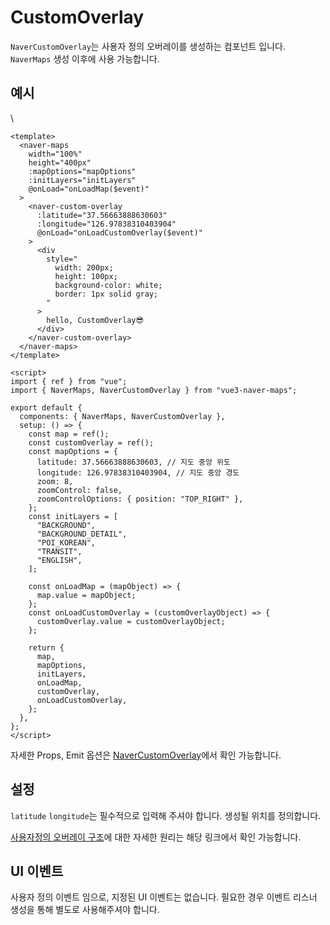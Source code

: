 # CustomOverlay

`NaverCustomOverlay`는 사용자 정의 오버레이를 생성하는 컴포넌트 입니다. `NaverMaps` 생성 이후에 사용 가능합니다.

## 예시

\

<!-- <naver-custom-overlay /> -->

```vue
<template>
  <naver-maps
    width="100%"
    height="400px"
    :mapOptions="mapOptions"
    :initLayers="initLayers"
    @onLoad="onLoadMap($event)"
  >
    <naver-custom-overlay
      :latitude="37.56663888630603"
      :longitude="126.97838310403904"
      @onLoad="onLoadCustomOverlay($event)"
    >
      <div
        style="
          width: 200px;
          height: 100px;
          background-color: white;
          border: 1px solid gray;
        "
      >
        hello, CustomOverlay😎
      </div>
    </naver-custom-overlay>
  </naver-maps>
</template>

<script>
import { ref } from "vue";
import { NaverMaps, NaverCustomOverlay } from "vue3-naver-maps";

export default {
  components: { NaverMaps, NaverCustomOverlay },
  setup: () => {
    const map = ref();
    const customOverlay = ref();
    const mapOptions = {
      latitude: 37.56663888630603, // 지도 중앙 위도
      longitude: 126.97838310403904, // 지도 중앙 경도
      zoom: 8,
      zoomControl: false,
      zoomControlOptions: { position: "TOP_RIGHT" },
    };
    const initLayers = [
      "BACKGROUND",
      "BACKGROUND_DETAIL",
      "POI_KOREAN",
      "TRANSIT",
      "ENGLISH",
    ];

    const onLoadMap = (mapObject) => {
      map.value = mapObject;
    };
    const onLoadCustomOverlay = (customOverlayObject) => {
      customOverlay.value = customOverlayObject;
    };

    return {
      map,
      mapOptions,
      initLayers,
      onLoadMap,
      customOverlay,
      onLoadCustomOverlay,
    };
  },
};
</script>
```

자세한 Props, Emit 옵션은 [NaverCustomOverlay](../api/#navercustomoverlay)에서 확인 가능합니다.

## 설정

`latitude` `longitude`는 필수적으로 입력해 주셔야 합니다. 생성될 위치를 정의합니다.

[사용자정의 오버레이 구조](https://navermaps.github.io/maps.js.ncp/docs/tutorial-6-CustomOverlay.html)에 대한 자세한 원리는 해당 링크에서 확인 가능합니다.

## UI 이벤트

사용자 정의 이벤트 임으로, 지정된 UI 이벤트는 없습니다. 필요한 경우 이벤트 리스너 생성을 통해 별도로 사용해주셔야 합니다.
